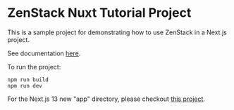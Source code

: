 # ZenStack Nuxt Tutorial Project

This is a sample project for demonstrating how to use ZenStack in a Next.js project.

See documentation [here](https://zenstack.dev/docs/get-started/nuxt).

To run the project:

```
npm run build
npm run dev
```

For the Next.js 13 new "app" directory, please checkout [this project](https://github.com/zenstackhq/docs-tutorial-nextjs-app-dir).

